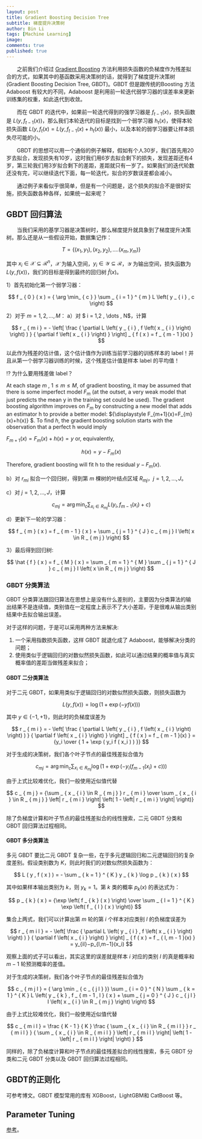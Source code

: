 ```yaml
---
layout: post
title: Gradient Boosting Decision Tree
subtitle: 梯度提升决策树
author: Bin Li
tags: [Machine Learning]
image: 
comments: true
published: true
---
```


　　之前我们介绍过 [Gradient Boosting](https://binlidaily.github.io/2018-12-05-gradient-boosting/) 方法利用损失函数的负梯度作为残差拟合的方式，如果其中的基函数采用决策树的话，就得到了梯度提升决策树 (Gradient Boosting Decision Tree, GBDT)。GBDT 但是跟传统的Boosting 方法 Adaboost 有较大的不同，Adaboost 是利用前一轮迭代弱学习器的误差率来更新训练集的权重，如此迭代到收敛。

　　而在 GBDT 的迭代中，如果前一轮迭代得到的强学习器是 $f_{t-1}(x)$，损失函数是 $L\left(y, f_{t-1}(x)\right)$，那么我们本轮迭代的目标是找到一个弱学习器 $h_{t}(x)$，使得本轮损失函数 $L\left(y, f_{t}(x)=L\left(y, f_{t-1}(x)+h_{t}(x)\right)\right.$ 最小，以及本轮的弱学习器要让样本损失尽可能的小。

　　GBDT 的思想可以用一个通俗的例子解释，假如有个人30岁，我们首先用20岁去拟合，发现损失有10岁，这时我们用6岁去拟合剩下的损失，发现差距还有4岁，第三轮我们用3岁拟合剩下的差距，差距就只有一岁了。如果我们的迭代轮数还没有完，可以继续迭代下面，每一轮迭代，拟合的岁数误差都会减小。

　　通过例子来看似乎很简单，但是有一个问题是，这个损失的拟合不是很好实施，损失函数各种各样，如果统一起来呢？

## GBDT 回归算法
　　当我们采用的基学习器是决策树时，那么梯度提升就具象到了梯度提升决策树。那么还是从一些假设开始，数据集记作：

$$
T = \left\{ \left( x_1 , y _ { 1 } \right) , \left( x _ { 2 } , y _ { 2 } \right) , \ldots . \left( x _ { m } , y _ { m } \right) \right\}
$$

其中 $x_i \in \mathcal{X} \subseteq \mathcal{R}^n$，$\mathcal{X}$ 为输入空间，$y_i \in \mathcal{Y} \subseteq \mathcal{R}$，$\mathcal{Y}$ 为输出空间，损失函数为 $L(y, f(x))$，我们的目标是得到最终的回归树 $\hat { f } ( x )$。

1）首先初始化第一个弱学习器：

$$
f _ { 0 } ( x ) =  { \arg \min_ { c } }  \sum _ { i = 1 } ^ { m } L \left( y _ { i } , c \right)
$$

2）对于 $m = 1,2 , \dots , M$：
a）对 $ i = 1,2 , \dots , N$，计算

$$
r _ { m i } = - \left[ \frac { \partial L \left( y _ { i } , f \left( x _ { i } \right) \right) ) } { \partial f \left( x _ { i } \right) } \right] _ { f ( x ) = f _ { m - 1 }(x) }
$$

以此作为残差的估计值，这个估计值作为训练当前学习器的训练样本的 label！并且从第一个弱学习器训练的时候，这个残差估计值是样本 label 的平均值！

⁉️ 为什么要用残差做 label？

At each stage ${\displaystyle m}$ , ${\displaystyle 1\leq m\leq M}$, of gradient boosting, it may be assumed that there is some imperfect model ${\displaystyle F_{m}}$ (at the outset, a very weak model that just predicts the mean y in the training set could be used). The gradient boosting algorithm improves on ${\displaystyle F_{m}}$ by constructing a new model that adds an estimator h to provide a better model: ${\displaystyle F_{m+1}(x)=F_{m}(x)+h(x)} $. To find ${\displaystyle h}$, the gradient boosting solution starts with the observation that a perfect h would imply

${\displaystyle F_{m+1}(x)=F_{m}(x)+h(x)=y}$ or, equivalently,

$${\displaystyle h(x)=y-F_{m}(x)} $$

Therefore, gradient boosting will fit h to the residual ${\displaystyle y-F_{m}(x)}$. 

b）对 $r_{mi }$ 拟合一个回归树，得到第 $m$ 棵树的叶结点区域 $R_{mj}$，$j = 1,2 , \dots , J$。

c）对 $j = 1,2 , \dots , J$，计算

$$
c _ { m j } = \arg \min _ { c } \sum _ { x _ { i } \in R _ { m j } } L \left( y _ { i } , f _ { m - 1 } \left( x _ { i } \right) + c \right)
$$

d）更新下一轮的学习器：

$$
f _ { m } ( x ) = f _ { m - 1 } ( x ) + \sum _ { j = 1 } ^ { J } c _ { m j } I \left( x \in R _ { m j } \right)
$$

3）最后得到回归树:

$$
\hat { f } ( x ) = f _ { M } ( x ) = \sum _ { m = 1 } ^ { M } \sum _ { j = 1 } ^ { J } c _ { m j } I \left( x \in R _ { m j } \right)
$$

### GBDT 分类算法
GBDT 分类算法跟回归算法在思想上是没有什么差别的，主要因为分类算法的输出结果不是连续值，类别值在一定程度上表示不了大小差距，于是很难从输出类别结果中去拟合输出误差。

对于这样的问题，于是可以采用两种方法来解决:
1) 一个采用指数损失函数，这样 GBDT 就退化成了 Adaboost，能够解决分类的问题；
2) 使用类似于逻辑回归的对数似然损失函数，如此可以通过结果的概率值与真实概率值的差距当做残差来拟合；

#### GBDT 二分类算法
对于二元 GBDT，如果用类似于逻辑回归的对数似然损失函数，则损失函数为

$$
L ( y , f ( x ) ) = \log ( 1 + \exp ( - y f ( x ) ) )
$$

其中 $y \in \{ - 1 , + 1 \}$，则此时的负梯度误差为

$$
r _ { m i } = - \left[ \frac { \partial L \left( y _ { i } , f \left( x _ { i } \right) \right) ) } { \partial f \left( x _ { i } \right) } \right] _ { f ( x ) = f _ { m - 1 }(x) } = {y_i \over {  1 + \exp (  y_i f ( x_i ) ) }}
$$

对于生成的决策树，我们各个叶子节点的最佳残差拟合值为

$$
c _ { m j } =  { \arg \min_{c} } \sum_ { x _ { i } \in R _ { m j } } \log \left( 1 + \exp \left( - y _ { i } \left( f _ { m - 1 } \left( x _ { i } \right) + c \right) \right) \right)
$$

由于上式比较难优化，我们一般使用近似值代替

$$
c _ { m j } = {\sum _ { x _ { i } \in R _ { m j } } r _ { m i } \over \sum _ { x _ { i } \in R _ { m j } } \left| r _ { m i } \right| \left( 1 - \left| r _ { m i } \right| \right)}
$$

除了负梯度计算和叶子节点的最佳残差拟合的线性搜索，二元 GBDT 分类和 GBDT 回归算法过程相同。

#### GBDT 多分类算法
多元 GBDT 要比二元 GBDT 复杂一些，在于多元逻辑回归和二元逻辑回归的复杂度差别。假设类别数为 $K$，则此时我们的对数似然损失函数为：

$$
L ( y , f ( x ) ) = - \sum _ { k = 1 } ^ { K } y _ { k } \log p _ { k } ( x )
$$

其中如果样本输出类别为 $k$，则 $y_k=1$。第 $k$ 类的概率 $p_k(x)$ 的表达式为：

$$
p _ { k } ( x ) = {\exp \left( f _ { k } ( x ) \right) \over \sum _ { l = 1 } ^ { K } \exp \left( f _ { l } ( x ) \right)}
$$

集合上两式，我们可以计算出第 $m$ 轮的第 $i$ 个样本对应类别 $l$ 的负梯度误差为

$$
r _ { m i l } = - \left[ \frac { \partial L \left( y _ { i } , f \left( x _ { i } \right) \right) ) } { \partial f \left( x _ { i } \right) } \right] _ { f ( x ) = f _ { l, m - 1 }(x) } = y_{il}−p_{l,m−1}(x_i)
$$

观察上面的式子可以看出，其实这里的误差就是样本 $i$ 对应的类别 $l$ 的真是概率和 $m-1$ 轮预测概率的差值。

对于生成的决策树，我们各个叶子节点的最佳残差拟合值为

$$
c _ { m j l } =  { \arg \min _ { c _ { j l } }}  \sum _ { i = 0 } ^ { N } \sum _ { k = 1 } ^ { K } L \left( y _ { k } , f _ { m - 1 , l } ( x ) + \sum _ { j = 0 } ^ { J } c _ { j l } I \left( x _ { i } \in R _ { m j } \right) \right)
$$

由于上式比较难优化，我们一般使用近似值代替

$$
c _ { m i l } = \frac { K - 1 } { K } \frac { \sum _ { x _ { i } \in R _ { m i l } } r _ { m i l } } { \sum _ { x _ { i } \in R _ { m i l } } \left| r _ { m i l } \right| \left( 1 - \left| r _ { m i l } \right| \right) }
$$

同样的，除了负梯度计算和叶子节点的最佳残差拟合的线性搜索，多元 GBDT 分类和二元 GBDT 分类以及 GBDT 回归算法过程相同。


## GBDT的正则化
可参考博文。GBDT 模型常用的库有 XGBoost，LightGBM和 CatBoost 等。

## Parameter Tuning
[参考](https://www.analyticsvidhya.com/blog/2016/03/complete-guide-parameter-tuning-xgboost-with-codes-python/)。
